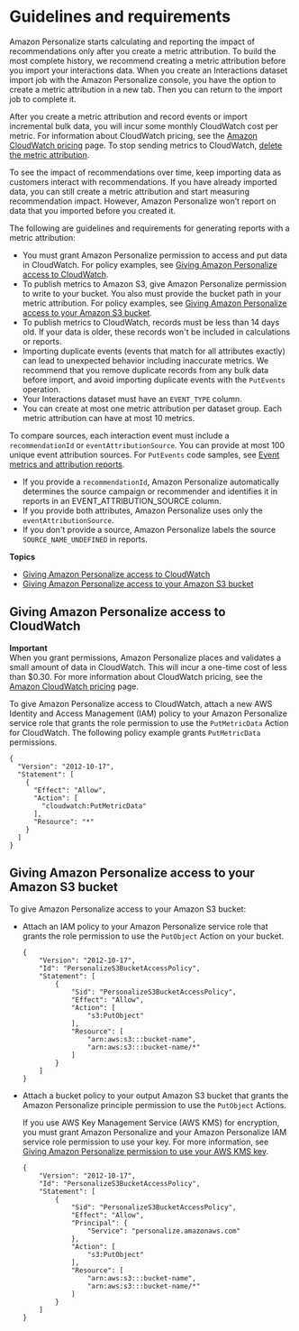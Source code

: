 # Guidelines and requirements<a name="metric-attribution-requirements"></a>

 Amazon Personalize starts calculating and reporting the impact of recommendations only after you create a metric attribution\. To build the most complete history, we recommend creating a metric attribution before you import your interactions data\. When you create an Interactions dataset import job with the Amazon Personalize console, you have the option to create a metric attribution in a new tab\. Then you can return to the import job to complete it\. 

 After you create a metric attribution and record events or import incremental bulk data, you will incur some monthly CloudWatch cost per metric\. For information about CloudWatch pricing, see the [Amazon CloudWatch pricing](https://aws.amazon.com/cloudwatch/pricing/) page\. To stop sending metrics to CloudWatch, [delete the metric attribution](deleting-metric-attribution.md)\.

 To see the impact of recommendations over time, keep importing data as customers interact with recommendations\. If you have already imported data, you can still create a metric attribution and start measuring recommendation impact\. However, Amazon Personalize won’t report on data that you imported before you created it\. 

The following are guidelines and requirements for generating reports with a metric attribution:
+ You must grant Amazon Personalize permission to access and put data in CloudWatch\. For policy examples, see [Giving Amazon Personalize access to CloudWatch](#metric-attribution-cw-permissions)\.
+ To publish metrics to Amazon S3, give Amazon Personalize permission to write to your bucket\. You also must provide the bucket path in your metric attribution\. For policy examples, see [Giving Amazon Personalize access to your Amazon S3 bucket](#metric-attribution-s3-permissions)\.
+  To publish metrics to CloudWatch, records must be less than 14 days old\. If your data is older, these records won't be included in calculations or reports\. 
+  Importing duplicate events \(events that match for all attributes exactly\) can lead to unexpected behavior including inaccurate metrics\. We recommend that you remove duplicate records from any bulk data before import, and avoid importing duplicate events with the `PutEvents` operation\. 
+ Your Interactions dataset must have an `EVENT_TYPE` column\.
+ You can create at most one metric attribution per dataset group\. Each metric attribution can have at most 10 metrics\.

To compare sources, each interaction event must include a `recommendationId` or `eventAttributionSource`\. You can provide at most 100 unique event attribution sources\. For `PutEvents` code samples, see [Event metrics and attribution reports](recording-events.md#event-metrics)\.
+  If you provide a `recommendationId`, Amazon Personalize automatically determines the source campaign or recommender and identifies it in reports in an EVENT\_ATTRIBUTION\_SOURCE column\. 
+  If you provide both attributes, Amazon Personalize uses only the `eventAttributionSource`\. 
+  If you don't provide a source, Amazon Personalize labels the source `SOURCE_NAME_UNDEFINED` in reports\. 

**Topics**
+ [Giving Amazon Personalize access to CloudWatch](#metric-attribution-cw-permissions)
+ [Giving Amazon Personalize access to your Amazon S3 bucket](#metric-attribution-s3-permissions)

## Giving Amazon Personalize access to CloudWatch<a name="metric-attribution-cw-permissions"></a>

**Important**  
When you grant permissions, Amazon Personalize places and validates a small amount of data in CloudWatch\. This will incur a one\-time cost of less than $0\.30\. For more information about CloudWatch pricing, see the [Amazon CloudWatch pricing](https://aws.amazon.com/cloudwatch/pricing/) page\.

To give Amazon Personalize access to CloudWatch, attach a new AWS Identity and Access Management \(IAM\) policy to your Amazon Personalize service role that grants the role permission to use the `PutMetricData` Action for CloudWatch\. The following policy example grants `PutMetricData` permissions\.

```
{
  "Version": "2012-10-17",
  "Statement": [
    {
      "Effect": "Allow",
      "Action": [
        "cloudwatch:PutMetricData"
      ],
      "Resource": "*"
    }
  ]
}
```

## Giving Amazon Personalize access to your Amazon S3 bucket<a name="metric-attribution-s3-permissions"></a>

 To give Amazon Personalize access to your Amazon S3 bucket:
+ Attach an IAM policy to your Amazon Personalize service role that grants the role permission to use the `PutObject` Action on your bucket\. 

  ```
  {
      "Version": "2012-10-17",
      "Id": "PersonalizeS3BucketAccessPolicy",
      "Statement": [
          {
              "Sid": "PersonalizeS3BucketAccessPolicy",
              "Effect": "Allow",
              "Action": [
                  "s3:PutObject"
              ],
              "Resource": [
                  "arn:aws:s3:::bucket-name",
                  "arn:aws:s3:::bucket-name/*"
              ]
          }
      ]
  }
  ```
+ Attach a bucket policy to your output Amazon S3 bucket that grants the Amazon Personalize principle permission to use the `PutObject` Actions\.

   If you use AWS Key Management Service \(AWS KMS\) for encryption, you must grant Amazon Personalize and your Amazon Personalize IAM service role permission to use your key\. For more information, see [Giving Amazon Personalize permission to use your AWS KMS key](granting-personalize-key-access.md)\.

  ```
  {
      "Version": "2012-10-17",
      "Id": "PersonalizeS3BucketAccessPolicy",
      "Statement": [
          {
              "Sid": "PersonalizeS3BucketAccessPolicy",
              "Effect": "Allow",
              "Principal": {
                  "Service": "personalize.amazonaws.com"
              },
              "Action": [
                  "s3:PutObject"
              ],
              "Resource": [
                  "arn:aws:s3:::bucket-name",
                  "arn:aws:s3:::bucket-name/*"
              ]
          }
      ]
  }
  ```
